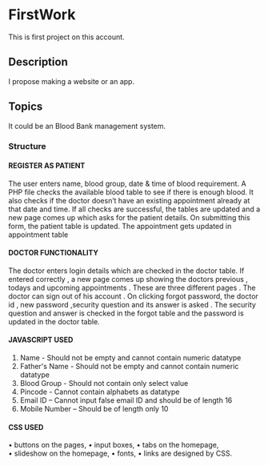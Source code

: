 # FirstWork
This is first project on this account.

## Description
I propose making a website or an app.

## Topics
It could be an Blood Bank management system.

### Structure

#### REGISTER AS PATIENT
The user enters name, blood group, date & time of blood requirement. A PHP file checks the available blood table to see if there is enough blood. It also checks if the doctor doesn’t have an existing appointment already at that date and time. If all checks are successful, the tables are updated and a new page comes up which asks for the patient details. On submitting this form, the patient table is updated. The appointment gets updated in appointment table

#### DOCTOR FUNCTIONALITY
The doctor enters login details which are checked in the doctor table. If entered correctly , a new page comes up showing the doctors previous , todays and upcoming appointments . These are three different pages . The doctor can sign out of his account . On clicking forgot password, the doctor id , new password ,security question and its answer is asked . The security question and answer is checked in the forgot table and the password is updated in the doctor table.

#### JAVASCRIPT USED
1)	Name - Should not be empty and cannot contain numeric datatype
2)	Father's Name - Should not be empty and cannot contain numeric datatype
3)	Blood Group - Should not contain only select value
4)	Pincode -  Cannot contain alphabets as datatype
5)	Email ID – Cannot input false email ID and should be of length 16
6)	Mobile Number – Should be of length only 10

#### CSS USED
•	buttons on the pages,
•	input boxes, 
•	tabs on the homepage,  
•	slideshow on the homepage,
•	fonts,
•	links
are designed by CSS.
